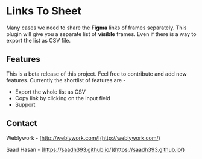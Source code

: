 # Links To Sheet

Many cases we need to share the **Figma** links of frames separately. This plugin will give you a separate list of **visible** frames. Even if there is a way to export the list as CSV file.

## Features

This is a beta release of this project. Feel free to contribute and add new features. Currently the shortlist of features are -

- Export the whole list as CSV
- Copy link by clicking on the input field
- Support

<!-- CONTACT -->

## Contact

Weblywork - [http://weblywork.com/](http://weblywork.com/)

Saad Hasan - [https://saadh393.github.io/](https://saadh393.github.io/)
